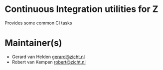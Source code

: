 # Continuous Integration utilities for Z

Provides some common CI tasks

# Maintainer(s)
* Gerard van Helden <gerard@zicht.nl>
* Robert van Kempen <robert@zicht.nl>
